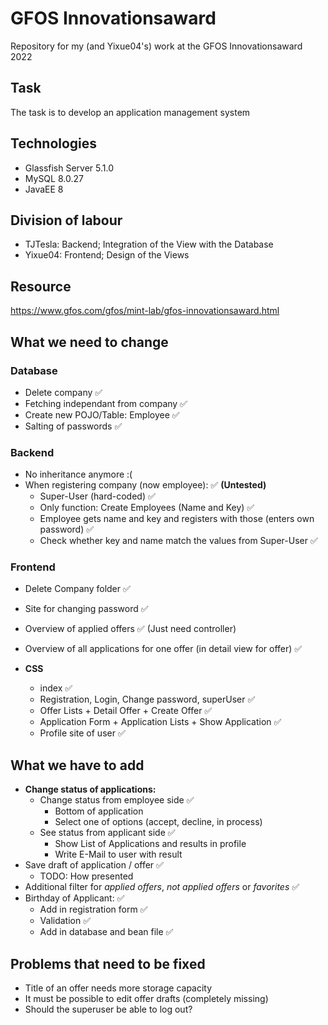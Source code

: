 # GFOS Innovationsaward
Repository for my (and Yixue04's) work at the GFOS Innovationsaward 2022

## Task
The task is to develop an application management system

## Technologies
- Glassfish Server 5.1.0
- MySQL 8.0.27
- JavaEE 8

## Division of labour
- TJTesla: Backend; Integration of the View with the Database
- Yixue04: Frontend; Design of the Views

## Resource
https://www.gfos.com/gfos/mint-lab/gfos-innovationsaward.html

## What we need to change

### Database
- Delete company ✅
- Fetching independant from company ✅
- Create new POJO/Table: Employee ✅
- Salting of passwords ✅

### Backend
- No inheritance anymore :(
- When registering company (now employee): ✅ **(Untested)**
  - Super-User (hard-coded) ✅
  - Only function: Create Employees (Name and Key) ✅
  - Employee gets name and key and registers with those (enters own password) ✅
  - Check whether key and name match the values from Super-User ✅

### Frontend
- Delete Company folder ✅
- Site for changing password ✅
- Overview of applied offers ✅ (Just need controller)
- Overview of all applications for one offer (in detail view for offer) ✅

- **CSS** 
  - index ✅ 
  - Registration, Login, Change password, superUser ✅
  - Offer Lists + Detail Offer + Create Offer ✅
  - Application Form + Application Lists + Show Application ✅
  - Profile site of user ✅



## What we have to add

- **Change status of applications:**
  - Change status from employee side ✅
       - Bottom of application 
       - Select one of options (accept, decline, in process)
  - See status from applicant side ✅
       - Show List of Applications and results in profile
       - Write E-Mail to user with result
- Save draft of application / offer ✅
  - TODO: How presented 
- Additional filter for *applied offers*, *not applied offers* or *favorites* ✅
- Birthday of Applicant: ✅
  - Add in registration form ✅
  - Validation ✅
  - Add in database and bean file ✅

## Problems that need to be fixed
- Title of an offer needs more storage capacity
- It must be possible to edit offer drafts (completely missing)
- Should the superuser be able to log out?